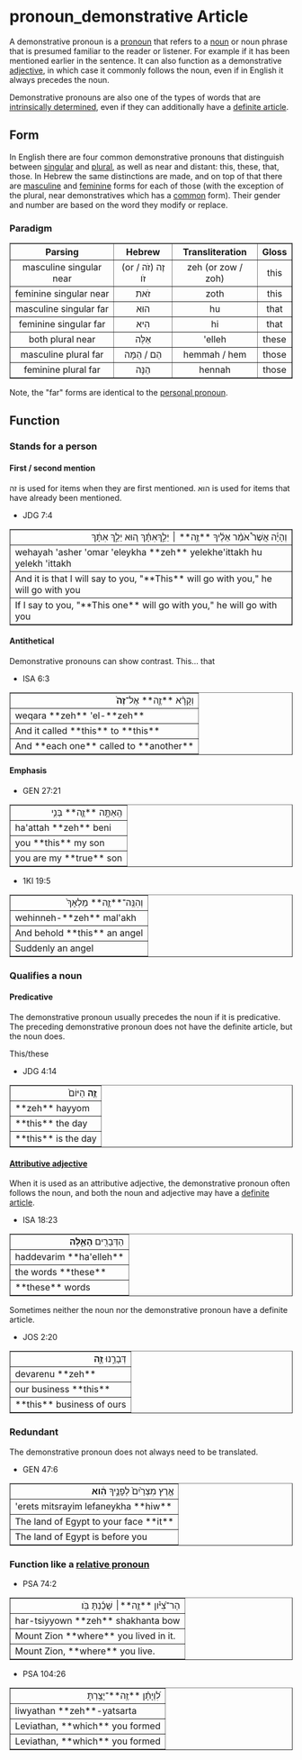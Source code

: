 # pronoun_demonstrative Article
A demonstrative pronoun is a [pronoun](https://git.door43.org/Door43/en-uhg/src/master/content/pronoun/02.md) that refers to a [noun](https://git.door43.org/Door43/en-uhg/src/master/content/noun/02.md) or noun phrase that is presumed familiar to the reader or listener. For example if it has been mentioned earlier in the sentence. It can also function as a demonstrative [adjective](https://git.door43.org/Door43/en-uhg/src/master/content/adjective/02.md), in which case it commonly follows the noun, even if in English it always precedes the noun.

Demonstrative pronouns are also one of the types of words that are [intrinsically determined](https://git.door43.org/Door43/en-uhg/src/master/content/state_determined/02.md#demonstrative-pronouns), even if they can additionally have a [definite article](https://git.door43.org/Door43/en-uhg/src/master/content/particle_definite_article/02.md).

## Form
In English there are four common demonstrative pronouns that distinguish between [singular](https://git.door43.org/Door43/en-uhg/src/master/content/number_singular/02.md) and [plural](https://git.door43.org/Door43/en-uhg/src/master/content/number_plural/02.md), as well as near and distant: this, these, that, those. In Hebrew the same distinctions are made, and on top of that there are [masculine](https://git.door43.org/Door43/en-uhg/src/master/content/gender_masculine/02.md) and [feminine](https://git.door43.org/Door43/en-uhg/src/master/content/gender_feminine/02.md) forms for each of those (with the exception of the plural, near demonstratives which has a [common](https://git.door43.org/Door43/en-uhg/src/master/content/gender_common/01.md) form).
Their gender and number are based on the word they modify or replace.

### Paradigm

<table border="1" class="docutils">
<tr class="row-odd"><th>Parsing</th><th>Hebrew</th><th>Transliteration</th><th>Gloss</th>
</tr>
<tr class="row-odd" align="center"><td>masculine singular near</td><td>(or זֶה (זֹה / זֹו</td><td>zeh (or zow / zoh)</td><td>this</td>
</tr>
<tr class="row-even" align="center"><td>feminine singular near</td><td>זֹאת</td><td>zoth</td><td>this</td>
</tr>
<tr class="row-odd" align="center"><td>masculine singular far</td><td>הוּא</td><td>hu</td><td>that</td>
</tr>
<tr class="row-even" align="center"><td>feminine singular far</td><td>הִיא</td><td>hi</td><td>that</td>
</tr>
<tr class="row-odd" align="center"><td>both plural near</td><td>אֵלֶּה</td><td>'elleh</td><td>these</td>
</tr>
<tr class="row-even" align="center"><td>masculine plural far</td><td>הֵם / הֵמָּה</td><td>hemmah / hem</td><td>those</td>
</tr>
<tr class="row-odd" align="center"><td>feminine plural far</td><td>הֵנָּה</td><td>hennah</td><td>those</td>
</tr>
</tbody>
</table>

Note, the "far" forms are identical to the [personal pronoun](https://git.door43.org/Door43/en-uhg/src/master/content/pronoun_personal/02.md).

## Function

### Stands for a person

#### First / second mention
זה is used for items when they are first mentioned. 
הוא is used for items that have already been mentioned.
* JDG 7:4
<table border="1" class="docutils">
<colgroup>
<col width="100%" />
</colgroup>
<tbody valign="top">
<tr class="row-odd" align="right"><td>וְהָיָ֡ה אֲשֶׁר֩ אֹמַ֨ר אֵלֶ֜יךָ **זֶ֣ה** ׀ יֵלֵ֣ךְאִתָּ֗ךְ ה֚וּא יֵלֵ֣ךְ אִתָּ֔ךְ</td>
</tr>
<tr class="row-even"><td>wehayah 'asher 'omar 'eleykha **zeh** yelekhe'ittakh hu yelekh 'ittakh</td>
</tr>
<tr class="row-odd"><td>And it is that I will say to you, "**This** will go with you," he will go with you</td>
</tr>
<tr class="row-even"><td>If I say to you, "**This one** will go with you," he will go with you</td>
</tr>
</tbody>
</table>

#### Antithetical
Demonstrative pronouns can show contrast.
This… that
* ISA 6:3
<table border="1" class="docutils">
<colgroup>
<col width="100%" />
</colgroup>
<tbody valign="top">
<tr class="row-odd" align="right"><td>וְקָרָ֨א **זֶ֤ה** אֶל־<b>זֶה֙</b></td>
</tr>
<tr class="row-even"><td>weqara **zeh** 'el-**zeh**</td>
</tr>
<tr class="row-odd"><td>And it called **this** to **this**</td>
</tr>
<tr class="row-even"><td>And **each one** called to **another**</td>
</tr>
</tbody>
</table>

#### Emphasis
* GEN 27:21
<table border="1" class="docutils">
<colgroup>
<col width="100%" />
</colgroup>
<tbody valign="top">
<tr class="row-odd" align="right"><td>הַֽאַתָּ֥ה **זֶ֛ה** בְּנִ֥י</td>
</tr>
<tr class="row-even"><td>ha'attah **zeh** beni</td>
</tr>
<tr class="row-odd"><td>you **this** my son</td>
</tr>
<tr class="row-even"><td>you are my **true** son</td>
</tr>
</tbody>
</table>

* 1KI 19:5
<table border="1" class="docutils">
<colgroup>
<col width="100%" />
</colgroup>
<tbody valign="top">
<tr class="row-odd" align="right"><td>וְהִנֵּֽה־**זֶ֤ה** מַלְאָךְ֙</td>
</tr>
<tr class="row-even"><td>wehinneh-**zeh** mal'akh</td>
</tr>
<tr class="row-odd"><td>And behold **this** an angel</td>
</tr>
<tr class="row-even"><td>Suddenly an angel</td>
</tr>
</tbody>
</table>

### Qualifies a noun

#### Predicative
The demonstrative pronoun usually precedes the noun if it is predicative. The preceding demonstrative pronoun does not have the definite article, but the noun does. 
 
This/these
* JDG 4:14
<table border="1" class="docutils">
<colgroup>
<col width="100%" />
</colgroup>
<tbody valign="top">
<tr class="row-odd" align="right"><td><b>זֶ֤ה</b> הַיּוֹם֙</td>
</tr>
<tr class="row-even"><td>**zeh** hayyom</td>
</tr>
<tr class="row-odd"><td>**this** the day</td>
</tr>
<tr class="row-even"><td>**this** is the day</td>
</tr>
</tbody>
</table>

#### [Attributive adjective](https://git.door43.org/Door43/en-uhg/src/master/content/adjective/02.md#attributive)
When it is used as an attributive adjective, the demonstrative pronoun often follows the noun, and both the noun and adjective may have a [definite article](https://git.door43.org/Door43/en-uhg/src/master/content/particle_definite_article/02.md).

* ISA 18:23
<table border="1" class="docutils">
<colgroup>
<col width="100%" />
</colgroup>
<tbody valign="top">
<tr class="row-odd" align="right"><td>הַדְּבָרִ֖ים <b>הָאֵ֑לֶּה</b></td>
</tr>
<tr class="row-even"><td>haddevarim **ha'elleh**</td>
</tr>
<tr class="row-odd"><td>the words **these**</td>
</tr>
<tr class="row-even"><td>**these** words</td>
</tr>
</tbody>
</table>

Sometimes neither the noun nor the demonstrative pronoun have a definite article.

* JOS 2:20
<table border="1" class="docutils">
<colgroup>
<col width="100%" />
</colgroup>
<tbody valign="top">
<tr class="row-odd" align="right"><td>דְּבָרֵ֣נוּ <b>זֶ֑ה</b></td>
</tr>
<tr class="row-even"><td>devarenu **zeh**</td>
</tr>
<tr class="row-odd"><td>our business **this**</td>
</tr>
<tr class="row-even"><td>**this** business of ours</td>
</tr>
</tbody>
</table>

### Redundant
The demonstrative pronoun does not always need to be translated.

* GEN 47:6
<table border="1" class="docutils">
<colgroup>
<col width="100%" />
</colgroup>
<tbody valign="top">
<tr class="row-odd" align="right"><td>אֶ֤רֶץ מִצְרַ֙יִם֙ לְפָנֶ֣יךָ <b>הִ֔וא</b></td>
</tr>
<tr class="row-even"><td>'erets mitsrayim lefaneykha **hiw**</td>
</tr>
<tr class="row-odd"><td>The land of Egypt to your face **it**</td>
</tr>
<tr class="row-even"><td>The land of Egypt is before you</td>
</tr>
</tbody>
</table>

### Function like a [relative pronoun](https://git.door43.org/Door43/en-uhg/src/master/content/pronoun_relative/02.md)

* PSA 74:2
<table border="1" class="docutils">
<colgroup>
<col width="100%" />
</colgroup>
<tbody valign="top">
<tr class="row-odd" align="right"><td>הַר־צִ֝יֹּ֗ון **זֶ֤ה**׀ שָׁכַ֬נְתָּ בֹּֽו׃</td>
</tr>
<tr class="row-even"><td>har-tsiyyown **zeh** shakhanta bow</td>
</tr>
<tr class="row-odd"><td>Mount Zion **where** you lived in it.</td>
</tr>
<tr class="row-even"><td>Mount Zion, **where** you live.</td>
</tr>
</tbody>
</table>

* PSA 104:26
<table border="1" class="docutils">
<colgroup>
<col width="100%" />
</colgroup>
<tbody valign="top">
<tr class="row-odd" align="right"><td>לִ֝וְיָתָ֗ן **זֶֽה**־יָצַ֥רְתָּ</td>
</tr>
<tr class="row-even"><td>liwyathan **zeh**-yatsarta</td>
</tr>
<tr class="row-odd"><td>Leviathan, **which** you formed</td>
</tr>
<tr class="row-even"><td>Leviathan, **which** you formed</td>
</tr>
</tbody>
</table>